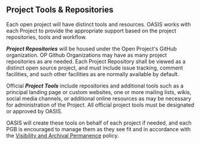 ## Project Tools & Repositories

Each open project will have distinct tools and resources. OASIS works with each Project to provide the appropriate support based on the project repositories, tools and workflow. 

***Project Repositories*** will be housed under the Open Project's GitHub organization. OP Github Organizations may have as many project repositories as are needed. Each Project Repository shall be viewed as a distinct open source project, and must include issue tracking, comment facilities, and such other facilities as are normally available by default.

Official ***Project Tools*** include repositories and additional tools such as a principal landing page or custom websites, one or more mailing lists, wikis, social media channels, or additional online resources as may be necessary for administration of the Project. All official project tools must be designated or approved by OASIS. 

OASIS will create these tools on behalf of each project if needed, and each PGB is encouraged to manage them as they see fit and in accordance with the [Visibility and Archival Permanence](./visibility-and-archiving.md) policy. 
